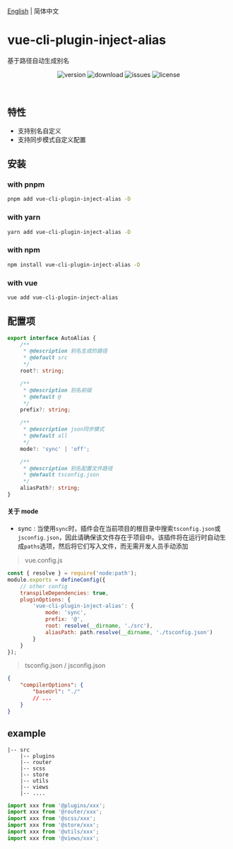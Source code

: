 [English](https://github.com/jwyGithub/vue-cli-plugin-inject-alias) | 简体中文

# vue-cli-plugin-inject-alias

基于路径自动生成别名

<p align="center">
  <img src="https://img.shields.io/npm/v/vue-cli-plugin-inject-alias" alt='version'>
  <img src="https://img.shields.io/npm/dm/vue-cli-plugin-inject-alias" alt='download'>
  <img src="https://img.shields.io/github/issues/jwyGithub/vue-cli-plugin-inject-alias" alt='issues'>
  <img src="https://img.shields.io/github/license/jwyGithub/vue-cli-plugin-inject-alias" alt='license'>
</p>
<br />

## 特性

-   支持别名自定义
-   支持同步模式自定义配置

## 安装

### with pnpm

```sh
pnpm add vue-cli-plugin-inject-alias -D
```

### with yarn

```sh
yarn add vue-cli-plugin-inject-alias -D
```

### with npm

```sh
npm install vue-cli-plugin-inject-alias -D
```

### with vue

```sh
vue add vue-cli-plugin-inject-alias
```

## 配置项

```typescript
export interface AutoAlias {
    /**
     * @description 别名生成的路径
     * @default src
     */
    root?: string;

    /**
     * @description 别名前缀
     * @default @
     */
    prefix?: string;

    /**
     * @description json同步模式
     * @default all
     */
    mode?: 'sync' | 'off';

    /**
     * @description 别名配置文件路径
     * @default tsconfig.json
     */
    aliasPath?: string;
}
```

#### 关于 mode

-   sync : 当使用`sync`时，插件会在当前项目的根目录中搜索`tsconfig.json`或`jsconfig.json`，因此请确保该文件存在于项目中。该插件将在运行时自动生成`paths`选项，然后将它们写入文件，而无需开发人员手动添加

> vue.config.js

```javascript
const { resolve } = require('node:path');
module.exports = defineConfig({
    // other config
    transpileDependencies: true,
    pluginOptions: {
        'vue-cli-plugin-inject-alias': {
            mode: 'sync',
            prefix: '@',
            root: resolve(__dirname, './src'),
            aliasPath: path.resolve(__dirname, './tsconfig.json')
        }
    }
});
```

> tsconfig.json / jsconfig.json

```json
{
    "compilerOptions": {
        "baseUrl": "./"
        // ...
    }
}
```

## example

    |-- src
        |-- plugins
        |-- router
        |-- scss
        |-- store
        |-- utils
        |-- views
        |-- ....

```javascript
import xxx from '@plugins/xxx';
import xxx from '@router/xxx';
import xxx from '@scss/xxx';
import xxx from '@store/xxx';
import xxx from '@utils/xxx';
import xxx from '@views/xxx';
```

